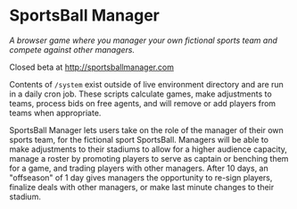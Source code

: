 # SportsBall Manager
*A browser game where you manager your own fictional sports team and compete against other managers.*

Closed beta at http://sportsballmanager.com

Contents of ```/system``` exist outside of live environment directory and are run in a daily cron job. These scripts calculate games, make adjustments to teams, process bids on free agents, and will remove or add players from teams when appropriate.

SportsBall Manager lets users take on the role of the manager of their own sports team, for the fictional sport SportsBall. Managers will be able to make adjustments to their stadiums to allow for a higher audience capacity, manage a roster by promoting players to serve as captain or benching them for a game, and trading players with other managers. After 10 days, an "offseason" of 1 day gives managers the opportunity to re-sign players, finalize deals with other managers, or make last minute changes to their stadium. 
